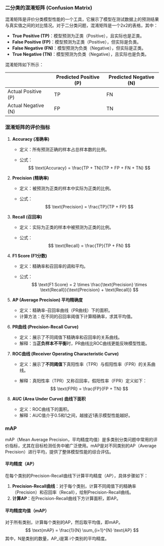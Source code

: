 ### 二分类的混淆矩阵 (Confusion Matrix)

混淆矩阵是评价分类模型性能的一个工具，它展示了模型在测试数据上的预测结果与真实值之间的对比情况。对于二分类问题，混淆矩阵是一个2x2的表格，其中：

- **True Positive (TP)**：模型预测为正类（Positive），且实际也是正类。
- **False Positive (FP)**：模型预测为正类（Positive），但实际是负类。
- **False Negative (FN)**：模型预测为负类（Negative），但实际是正类。
- **True Negative (TN)**：模型预测为负类（Negative），且实际也是负类。

混淆矩阵如下所示：

|                     | Predicted Positive (P) | Predicted Negative (N) |
| ------------------- | ---------------------- | ---------------------- |
| Actual Positive (P) | TP                     | FN                     |
| Actual Negative (N) | FP                     | TN                     |

### 混淆矩阵的评价指标

1. **Accuracy (准确率)**

   - 定义：所有预测正确的样本占总样本数的比例。

   - 公式：
     $$
     \text{Accuracy} = \frac{TP + TN}{TP + FP + FN + TN}
     $$
     

2. **Precision (精确率)**

   - 定义：被预测为正类的样本中实际为正类的比例。

   - 公式：
     $$
     \text{Precision} = \frac{TP}{TP + FP}
     $$
     

3. **Recall (召回率)**

   - 定义：实际为正类的样本中被预测为正类的比例。

   - 公式：
     $$
     \text{Recall} = \frac{TP}{TP + FN}
     $$
     

4. **F1 Score (F1分数)**

   - 定义：精确率和召回率的调和平均。

   - 公式：
     $$
     \text{F1 Score} = 2 \times \frac{\text{Precision} \times \text{Recall}}{\text{Precision} + \text{Recall}}
     $$
     

5. **AP (Average Precision) 平均精确度**

   - 定义：精确率-召回率曲线（PR曲线）下的面积。
   - 计算方法：在不同的召回率阈值下计算精确率，求其平均值。

6. **PR曲线 (Precision-Recall Curve)**

   - 定义：展示了不同阈值下精确率和召回率的关系曲线。
   - 解释：当**正负样本不平衡**时，PR曲线比ROC曲线更能反映模型性能。

7. **ROC曲线 (Receiver Operating Characteristic Curve)**

   - 定义：展示了**不同阈值**下真阳性率（TPR）与假阳性率（FPR）的关系曲线。

   - 解释：真阳性率（TPR）又称召回率，假阳性率（FPR）定义如下：
     $$
     \text{FPR} = \frac{FP}{FP + TN}
     $$
     

8. **AUC (Area Under Curve) 曲线下面积**

   - 定义：ROC曲线下的面积。
   - 解释：AUC值介于0.5和1之间，越接近1表示模型性能越好。

### mAP

mAP（Mean Average Precision，平均精度均值）是多类别分类问题中常用的评价指标，尤其在目标检测任务中被广泛使用。mAP是对不同类别的AP（Average Precision）进行平均，提供了整体模型性能的综合评估。

#### 平均精度（AP）

在每个类别的Precision-Recall曲线下计算平均精度（AP），具体步骤如下：

1. **Precision-Recall曲线**：对于每个类别，计算不同阈值下的精确率（Precision）和召回率（Recall），绘制Precision-Recall曲线。
2. **计算AP**：在Precision-Recall曲线下方计算面积，即AP。

#### 平均精度均值（mAP）

对于所有类别，计算每个类别的AP，然后取平均值，即mAP。
$$
\text{mAP} = \frac{1}{N} \sum_{i=1}^{N} \text{AP}
$$
其中，N是类别的数量，AP_i是第 i个类别的平均精度。